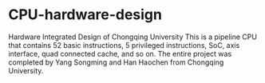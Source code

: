 # CPU-hardware-design
Hardware Integrated Design of Chongqing University
This is a pipeline CPU that contains 52 basic instructions, 5 privileged instructions, SoC, axis interface, quad connected cache, and so on. The entire project was completed by Yang Songming and Han Haochen from Chongqing University.

